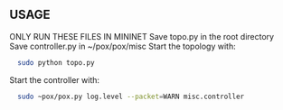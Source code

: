 ## USAGE
ONLY RUN THESE FILES IN MININET
Save topo.py in the root directory
Save controller.py in ~/pox/pox/misc
Start the topology with:
```bash
  sudo python topo.py
```
Start the controller with:
```bash
  sudo ~pox/pox.py log.level --packet=WARN misc.controller
```
